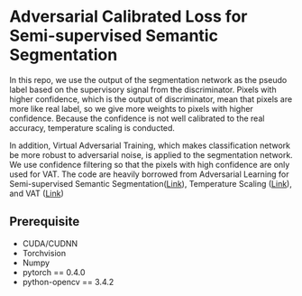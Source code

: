 # Adversarial Calibrated Loss for Semi-supervised Semantic Segmentation

In this repo, we use the output of the segmentation network as the pseudo label based on the supervisory signal from the discriminator.
Pixels with higher confidence, which is the output of discriminator, mean that pixels are more like real label, so we give more weights to pixels with higher confidence. 
Because the confidence is not well calibrated to the real accuracy, temperature scaling is conducted.

In addition, Virtual Adversarial Training, which makes classification network be more robust to adversarial noise, is applied to the segmentation network. We use confidence filtering so that the pixels with high confidence are only used for VAT.
The code are heavily borrowed from Adversarial Learning for Semi-supervised Semantic Segmentation([Link](https://github.com/hfslyc/AdvSemiSeg)), Temperature Scaling ([Link](https://github.com/gpleiss/temperature_scaling)), and VAT ([Link](https://github.com/9310gaurav/virtual-adversarial-training))


## Prerequisite

* CUDA/CUDNN
* Torchvision
* Numpy
* pytorch == 0.4.0 
* python-opencv == 3.4.2 
